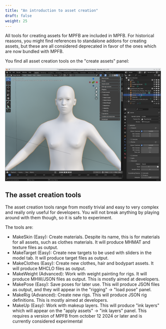 ```yaml
---
title: "An introduction to asset creation"
draft: false
weight: 25
---
```


All tools for creating assets for MPFB are included in MPFB. For historical reasons, you might find references to standalone addons 
for creating assets, but these are all considered deprecated in favor of the ones which are now bundled with MPFB.

You find all asset creation tools on the "create assets" panel:

![create assets](creation_menu.png)

## The asset creation tools

The asset creation tools range from mostly trivial and easy to very complex and really only useful for developers. You will not break anything
by playing around with them though, so it is safe to experiment.

The tools are:

* MakeSkin (Easy): Create materials. Despite its name, this is for materials for all assets, such as clothes materials. It will produce MHMAT and texture files as output.
* MakeTarget (Easy): Create new targets to be used with sliders in the model tab. It will produce target files as output.
* MakeClothes (Easy): Create new clothes, hair and bodypart assets. It will produce MHCLO files as output.
* MakeWeight (Advanced): Work with weight painting for rigs. It will produce MHW/JSON files as output. This is mostly aimed at developers.
* MakePose (Easy): Save poses for later use. This will produce JSON files as output, and they will appear in the "rigging" -> "load pose" panel. 
* MakeRig (Advanced): Create new rigs. This will produce JSON rig definitions. This is mostly aimed at developers.
* MakeUp (Easy): Work with makeup layers. This will produce "ink layers" which will appear on the "apply assets" -> "ink layers" panel. This requires a version of MPFB from october 12 2024 or later and is currently considered experimental


